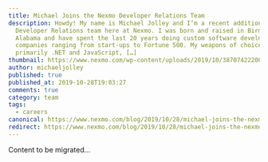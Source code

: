 ```yaml
---
title: Michael Joins the Nexmo Developer Relations Team
description: Howdy! My name is Michael Jolley and I’m a recent addition to the
  Developer Relations team here at Nexmo. I was born and raised in Birmingham,
  Alabama and have spent the last 20 years doing custom software development for
  companies ranging from start-ups to Fortune 500. My weapons of choice are
  primarily .NET and JavaScript, […]
thumbnail: https://www.nexmo.com/wp-content/uploads/2019/10/38707422200_c168c637b3_k.jpg
author: michaeljolley
published: true
published_at: 2019-10-28T19:03:27
comments: true
category: team
tags:
  - careers
canonical: https://www.nexmo.com/blog/2019/10/28/michael-joins-the-nexmo-developer-relations-team-dr
redirect: https://www.nexmo.com/blog/2019/10/28/michael-joins-the-nexmo-developer-relations-team-dr
---
```

Content to be migrated...